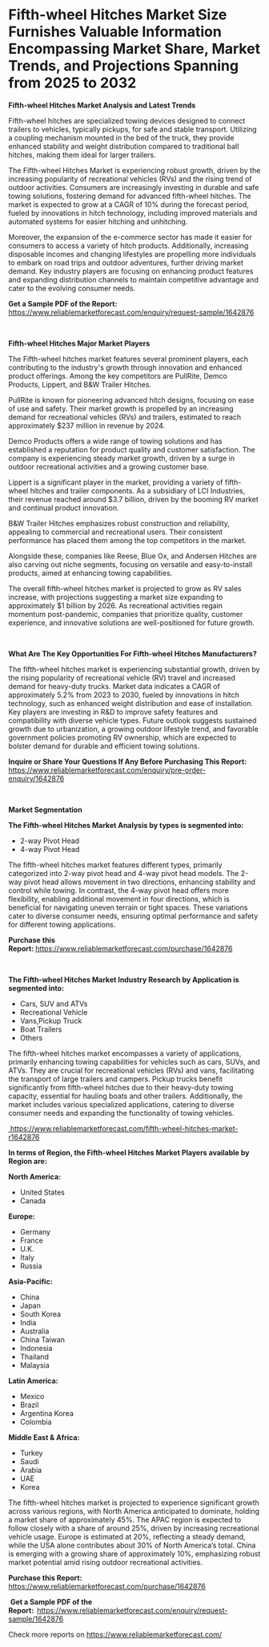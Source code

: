 <p><h1>Fifth-wheel Hitches Market Size Furnishes Valuable Information Encompassing Market Share, Market Trends, and Projections Spanning from 2025 to 2032</h1></p><p><strong>Fifth-wheel Hitches Market Analysis and Latest Trends</strong></p>
<p><p>Fifth-wheel hitches are specialized towing devices designed to connect trailers to vehicles, typically pickups, for safe and stable transport. Utilizing a coupling mechanism mounted in the bed of the truck, they provide enhanced stability and weight distribution compared to traditional ball hitches, making them ideal for larger trailers.</p><p>The Fifth-wheel Hitches Market is experiencing robust growth, driven by the increasing popularity of recreational vehicles (RVs) and the rising trend of outdoor activities. Consumers are increasingly investing in durable and safe towing solutions, fostering demand for advanced fifth-wheel hitches. The market is expected to grow at a CAGR of 10% during the forecast period, fueled by innovations in hitch technology, including improved materials and automated systems for easier hitching and unhitching.</p><p>Moreover, the expansion of the e-commerce sector has made it easier for consumers to access a variety of hitch products. Additionally, increasing disposable incomes and changing lifestyles are propelling more individuals to embark on road trips and outdoor adventures, further driving market demand. Key industry players are focusing on enhancing product features and expanding distribution channels to maintain competitive advantage and cater to the evolving consumer needs.</p></p>
<p><strong>Get a Sample PDF of the Report:&nbsp;</strong> <a href="https://www.reliablemarketforecast.com/enquiry/request-sample/1642876?utm_campaign=1893&utm_medium=2&utm_source=Github&utm_content=ia&utm_term=12012025&utm_id=fifth-wheel-hitches">https://www.reliablemarketforecast.com/enquiry/request-sample/1642876</a></p>
<p>&nbsp;</p>
<p><strong>Fifth-wheel Hitches Major Market Players</strong></p>
<p><p>The Fifth-wheel hitches market features several prominent players, each contributing to the industry's growth through innovation and enhanced product offerings. Among the key competitors are PullRite, Demco Products, Lippert, and B&W Trailer Hitches.</p><p>PullRite is known for pioneering advanced hitch designs, focusing on ease of use and safety. Their market growth is propelled by an increasing demand for recreational vehicles (RVs) and trailers, estimated to reach approximately $237 million in revenue by 2024.</p><p>Demco Products offers a wide range of towing solutions and has established a reputation for product quality and customer satisfaction. The company is experiencing steady market growth, driven by a surge in outdoor recreational activities and a growing customer base. </p><p>Lippert is a significant player in the market, providing a variety of fifth-wheel hitches and trailer components. As a subsidiary of LCI Industries, their revenue reached around $3.7 billion, driven by the booming RV market and continual product innovation.</p><p>B&W Trailer Hitches emphasizes robust construction and reliability, appealing to commercial and recreational users. Their consistent performance has placed them among the top competitors in the market.</p><p>Alongside these, companies like Reese, Blue Ox, and Andersen Hitches are also carving out niche segments, focusing on versatile and easy-to-install products, aimed at enhancing towing capabilities.</p><p>The overall fifth-wheel hitches market is projected to grow as RV sales increase, with projections suggesting a market size expanding to approximately $1 billion by 2026. As recreational activities regain momentum post-pandemic, companies that prioritize quality, customer experience, and innovative solutions are well-positioned for future growth.</p></p>
<p>&nbsp;</p>
<p><strong>What Are The Key Opportunities For Fifth-wheel Hitches Manufacturers?</strong></p>
<p><p>The fifth-wheel hitches market is experiencing substantial growth, driven by the rising popularity of recreational vehicle (RV) travel and increased demand for heavy-duty trucks. Market data indicates a CAGR of approximately 5.2% from 2023 to 2030, fueled by innovations in hitch technology, such as enhanced weight distribution and ease of installation. Key players are investing in R&D to improve safety features and compatibility with diverse vehicle types. Future outlook suggests sustained growth due to urbanization, a growing outdoor lifestyle trend, and favorable government policies promoting RV ownership, which are expected to bolster demand for durable and efficient towing solutions.</p></p>
<p><strong>Inquire or Share Your Questions If Any Before Purchasing This Report:</strong> <a href="https://www.reliablemarketforecast.com/enquiry/pre-order-enquiry/1642876?utm_campaign=1893&utm_medium=2&utm_source=Github&utm_content=ia&utm_term=12012025&utm_id=fifth-wheel-hitches">https://www.reliablemarketforecast.com/enquiry/pre-order-enquiry/1642876</a></p>
<p>&nbsp;</p>
<p><strong>Market Segmentation</strong></p>
<p><strong>The Fifth-wheel Hitches Market Analysis by types is segmented into:</strong></p>
<p><ul><li>2-way Pivot Head</li><li>4-way Pivot Head</li></ul></p>
<p><p>The fifth-wheel hitches market features different types, primarily categorized into 2-way pivot head and 4-way pivot head models. The 2-way pivot head allows movement in two directions, enhancing stability and control while towing. In contrast, the 4-way pivot head offers more flexibility, enabling additional movement in four directions, which is beneficial for navigating uneven terrain or tight spaces. These variations cater to diverse consumer needs, ensuring optimal performance and safety for different towing applications.</p></p>
<p><strong>Purchase this Report:&nbsp;</strong><a href="https://www.reliablemarketforecast.com/purchase/1642876?utm_campaign=1893&utm_medium=2&utm_source=Github&utm_content=ia&utm_term=12012025&utm_id=fifth-wheel-hitches">https://www.reliablemarketforecast.com/purchase/1642876</a></p>
<p>&nbsp;</p>
<p><strong>The Fifth-wheel Hitches Market Industry Research by Application is segmented into:</strong></p>
<p><ul><li>Cars, SUV and ATVs</li><li>Recreational Vehicle</li><li>Vans,Pickup Truck</li><li>Boat Trailers</li><li>Others</li></ul></p>
<p><p>The fifth-wheel hitches market encompasses a variety of applications, primarily enhancing towing capabilities for vehicles such as cars, SUVs, and ATVs. They are crucial for recreational vehicles (RVs) and vans, facilitating the transport of large trailers and campers. Pickup trucks benefit significantly from fifth-wheel hitches due to their heavy-duty towing capacity, essential for hauling boats and other trailers. Additionally, the market includes various specialized applications, catering to diverse consumer needs and expanding the functionality of towing vehicles.</p></p>
<p><a href="https://www.reliablemarketforecast.com/fifth-wheel-hitches-market-r1642876?utm_campaign=1893&utm_medium=2&utm_source=Github&utm_content=ia&utm_term=12012025&utm_id=fifth-wheel-hitches">&nbsp;https://www.reliablemarketforecast.com/fifth-wheel-hitches-market-r1642876</a></p>
<p><strong>In terms of Region, the Fifth-wheel Hitches Market Players available by Region are:</strong></p>
<p>
    <p> <strong> North America: </strong>
        <ul>
            <li>United States</li>
            <li>Canada</li>
        </ul>
        </p> 
    <p> <strong> Europe: </strong>
        <ul>
            <li>Germany</li>
            <li>France</li>
            <li>U.K.</li>
            <li>Italy</li>
            <li>Russia</li>
        </ul>
        </p> 
    <p> <strong> Asia-Pacific: </strong>
        <ul>
            <li>China</li>
            <li>Japan</li>
            <li>South Korea</li>
            <li>India</li>
            <li>Australia</li>
            <li>China Taiwan</li>
            <li>Indonesia</li>
            <li>Thailand</li>
            <li>Malaysia</li>
        </ul>
        </p> 
    <p> <strong> Latin America: </strong>
        <ul>
            <li>Mexico</li>
            <li>Brazil</li>
            <li>Argentina Korea</li>
            <li>Colombia</li>
        </ul>
        </p> 
    <p> <strong> Middle East & Africa: </strong>
        <ul>
            <li>Turkey</li>
            <li>Saudi</li>
            <li>Arabia</li>
            <li>UAE</li>
            <li>Korea</li>
        </ul>
    </p>
    </p>
<p><p>The fifth-wheel hitches market is projected to experience significant growth across various regions, with North America anticipated to dominate, holding a market share of approximately 45%. The APAC region is expected to follow closely with a share of around 25%, driven by increasing recreational vehicle usage. Europe is estimated at 20%, reflecting a steady demand, while the USA alone contributes about 30% of North America’s total. China is emerging with a growing share of approximately 10%, emphasizing robust market potential amid rising outdoor recreational activities.</p></p>
<p><strong>Purchase this Report: </strong><a href="https://www.reliablemarketforecast.com/purchase/1642876?utm_campaign=1893&utm_medium=2&utm_source=Github&utm_content=ia&utm_term=12012025&utm_id=fifth-wheel-hitches">https://www.reliablemarketforecast.com/purchase/1642876</a></p>
<p>&nbsp;<strong>Get a Sample PDF of the Report:&nbsp;&nbsp;</strong><a href="https://www.reliablemarketforecast.com/enquiry/request-sample/1642876?utm_campaign=1893&utm_medium=2&utm_source=Github&utm_content=ia&utm_term=12012025&utm_id=fifth-wheel-hitches">https://www.reliablemarketforecast.com/enquiry/request-sample/1642876</a></p>
<p><strong></strong></p>
<p>Check more reports on <a href="https://www.reliablemarketforecast.com/?utm_campaign=1893&utm_medium=2&utm_source=Github&utm_content=ia&utm_term=12012025&utm_id=fifth-wheel-hitches">https://www.reliablemarketforecast.com/</a></p>